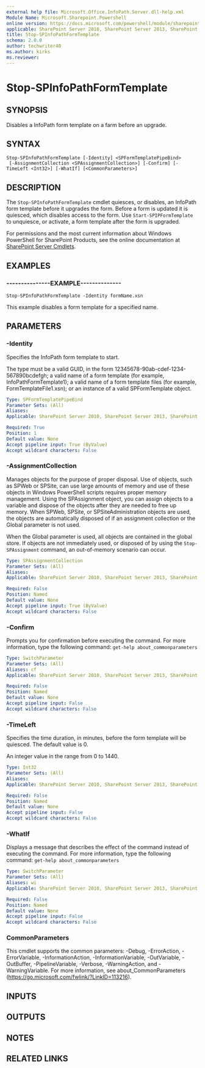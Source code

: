 ```yaml
---
external help file: Microsoft.Office.InfoPath.Server.dll-help.xml
Module Name: Microsoft.Sharepoint.Powershell
online version: https://docs.microsoft.com/powershell/module/sharepoint-server/stop-spinfopathformtemplate
applicable: SharePoint Server 2010, SharePoint Server 2013, SharePoint Server 2016, SharePoint Server 2019
title: Stop-SPInfoPathFormTemplate
schema: 2.0.0
author: techwriter40
ms.author: kirks
ms.reviewer:
---
```


# Stop-SPInfoPathFormTemplate

## SYNOPSIS
Disables a InfoPath form template on a farm before an upgrade.

## SYNTAX

```
Stop-SPInfoPathFormTemplate [-Identity] <SPFormTemplatePipeBind>
 [-AssignmentCollection <SPAssignmentCollection>] [-Confirm] [-TimeLeft <Int32>] [-WhatIf] [<CommonParameters>]
```

## DESCRIPTION
The `Stop-SPInfoPathFormTemplate` cmdlet quiesces, or disables, an InfoPath form template before it upgrades the form.
Before a form is updated it is quiesced, which disables access to the form.
Use `Start-SPIPFormTemplate` to unquiesce, or activate, a form template after the form is upgraded.

For permissions and the most current information about Windows PowerShell for SharePoint Products, see the online documentation at [SharePoint Server Cmdlets](https://docs.microsoft.com/powershell/sharepoint/sharepoint-server/sharepoint-server-cmdlets).

## EXAMPLES

### ---------------EXAMPLE--------------
```
Stop-SPInfoPathFormTemplate -Identity formName.xsn
```

This example disables a form template for a specified name.

## PARAMETERS

### -Identity
Specifies the InfoPath form template to start.

The type must be a valid GUID, in the form 12345678-90ab-cdef-1234-567890bcdefgh; a valid name of a form template (for example, InfoPathFormTemplate1); a valid name of a form template files (for example, FormTemplateFile1.xsn); or an instance of a valid SPFormTemplate object.

```yaml
Type: SPFormTemplatePipeBind
Parameter Sets: (All)
Aliases: 
Applicable: SharePoint Server 2010, SharePoint Server 2013, SharePoint Server 2016, SharePoint Server 2019

Required: True
Position: 1
Default value: None
Accept pipeline input: True (ByValue)
Accept wildcard characters: False
```

### -AssignmentCollection
Manages objects for the purpose of proper disposal.
Use of objects, such as SPWeb or SPSite, can use large amounts of memory and use of these objects in Windows PowerShell scripts requires proper memory management.
Using the SPAssignment object, you can assign objects to a variable and dispose of the objects after they are needed to free up memory.
When SPWeb, SPSite, or SPSiteAdministration objects are used, the objects are automatically disposed of if an assignment collection or the Global parameter is not used.

When the Global parameter is used, all objects are contained in the global store.
If objects are not immediately used, or disposed of by using the `Stop-SPAssignment` command, an out-of-memory scenario can occur.

```yaml
Type: SPAssignmentCollection
Parameter Sets: (All)
Aliases: 
Applicable: SharePoint Server 2010, SharePoint Server 2013, SharePoint Server 2016, SharePoint Server 2019

Required: False
Position: Named
Default value: None
Accept pipeline input: True (ByValue)
Accept wildcard characters: False
```

### -Confirm
Prompts you for confirmation before executing the command.
For more information, type the following command: `get-help about_commonparameters`

```yaml
Type: SwitchParameter
Parameter Sets: (All)
Aliases: cf
Applicable: SharePoint Server 2010, SharePoint Server 2013, SharePoint Server 2016, SharePoint Server 2019

Required: False
Position: Named
Default value: None
Accept pipeline input: False
Accept wildcard characters: False
```

### -TimeLeft
Specifies the time duration, in minutes, before the form template will be quiesced.
The default value is 0.

An integer value in the range from 0 to 1440.

```yaml
Type: Int32
Parameter Sets: (All)
Aliases: 
Applicable: SharePoint Server 2010, SharePoint Server 2013, SharePoint Server 2016, SharePoint Server 2019

Required: False
Position: Named
Default value: None
Accept pipeline input: False
Accept wildcard characters: False
```

### -WhatIf
Displays a message that describes the effect of the command instead of executing the command.
For more information, type the following command: `get-help about_commonparameters`

```yaml
Type: SwitchParameter
Parameter Sets: (All)
Aliases: wi
Applicable: SharePoint Server 2010, SharePoint Server 2013, SharePoint Server 2016, SharePoint Server 2019

Required: False
Position: Named
Default value: None
Accept pipeline input: False
Accept wildcard characters: False
```

### CommonParameters
This cmdlet supports the common parameters: -Debug, -ErrorAction, -ErrorVariable, -InformationAction, -InformationVariable, -OutVariable, -OutBuffer, -PipelineVariable, -Verbose, -WarningAction, and -WarningVariable. For more information, see about_CommonParameters (https://go.microsoft.com/fwlink/?LinkID=113216).

## INPUTS

## OUTPUTS

## NOTES

## RELATED LINKS
